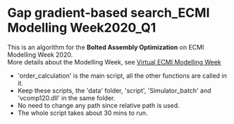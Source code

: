 # Gap gradient-based search_ECMI Modelling Week2020_Q1
This is an algorithm for the **Bolted Assembly Optimization** on ECMI Modelling Week 2020.<br/>
More details about the Modelling Week, see [Virtual ECMI Modelling Week](http://mw2020.spbstu.ru/)
* 'order_calculation' is the main script, all the other functions are called in it.
* Keep these scripts, the 'data' folder, 'script', 'Simulator_batch' and 'vcomp120.dll' in the same folder.
* No need to change any path since relative path is used. 
* The whole script takes about 30 mins to run.
